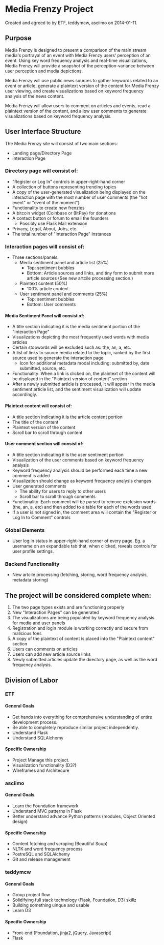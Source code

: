Media Frenzy Project
===
Created and agreed to by ETF, teddymcw, asciimo on 2014-01-11.

Purpose
---
Media Frenzy is designed to present a comparison of the main stream media's portrayal of an event with Media Frenzy users' perception of an event. Using key word frequency analysis and real-time visualizations, Media Frenzy will provide a snapshot of the perception-variance between user perception and media depictions. 

Media Frenzy will use public news sources to gather keywords related to an event or article, generate a plaintext version of the content for Media Frenzy user viewing, and create visualizations based on keyword frequency analysis of the news content.

Media Frenzy will allow users to comment on articles and events, read a plaintext version of the content, and allow user comments to generate visualizations based on keyword frequency analysis.

User Interface Structure
---
The Media Frenzy site will consist of two main sections:
 - Landing page/Directory Page
 - Interaction Page

### Directory page will consist of:
 - "Register or Log In" controls in upper-right-hand corner 
 - A collection of buttons representing trending topics
 - A copy of the user-generated visualization being displayed on the interaction page with the most number of user comments (the "hot event" or "event of the moment")
 - Functionality to create new frenzies
 - A bitcoin widget (Coinbase or BitPay) for donations
 - A contact button or forum to email the founders
   - Possibly use Flask Mail extension
 - Privacy, Legal, About, Jobs, etc.
 - The total number of "Interaction Page" instances

### Interaction pages will consist of:
 - Three sections/panels:
   - Media sentiment panel and article list (25%)
     - Top: sentiment bubbles
     - Bottom: Article sources and links, and tiny form to submit more article sources (See new artcile processing section.)
   - Plaintext content (50%)
     - 100% article content
   - User sentiment panel and comments  (25%)
     - Top: sentiment bubbles
     - Bottom: User comments

#### Media Sentiment Panel will consist of:
 - A title section indicating it is the media sentiment portion of the "Interaction Page"
 - Visualizations depicting the most frequently used words with media articles
 - Certain stopwords will be excluded such as: the, an, a, etc.
 - A list of links to source media related to the topic, ranked by the first source used to generate the interaction page
    - Icon for additional metadata modal including: submitted by, date submitted, source, etc.
 - Functionality: When a link is clicked on, the plaintext of the content will be displayed in the "Plaintext version of content" section
 - After a newly submitted article is processed, it will appear in the media sentiment article list, and the sentiment visualization will update accordingly.

#### Plaintext content will consist of:
 - A title section indicating it is the article content portion
 - The title of the content
 - Plaintext version of the content
 - Scroll bar to scroll through content

#### User comment section will consist of:
 - A title section indicating it is the user sentiment portion
 - Visualization of the user comments based on keyword frequency analysis
 - Keyword frequency analysis should be performed each time a new comment is added
 - Visualization should change as keyword frequency analysis changes
 - User generated comments
   - The ability for users to reply to other users
   - Scroll bar to scroll through comments
 - Functionality: Each comment will be parsed to remove exclusion words (the, an, a, etc) and then added to a table for each of the words used
 - If a user is not signed in, the comment area will contain the "Register or Log In to Comment" controls

### Global Elements
 - User log in status in upper-right-hand  corner of every page.  Eg. a username on an expandable tab that, when clicked, reveals controls for user profile settings.

### Backend Functionality
 - New artcile processing (fetching, storing, word frequency analysis, metadata storing)

The project will be considered complete when:
---
1. The two page types exists and are functioning properly
1. New "Interaction Pages" can be generated
1. The visualizations are being populated by keyword frequency analysis for media and user panels
1. Registration and login module is working correctly and secure from malicious foes
1. A copy of the plaintext of content is placed into the "Plaintext content" section
1. Users can comments on articles
1. Users can add new article source links
1. Newly submitted articles update the directory page, as well as the word frequency analysis.

Division of Labor
---
### ETF
#### General Goals
 - Get hands into everything for comprehensive understanding of entire development process.
 - Be able to completely reproduce similar project independently.
 - Understand Flask
 - Understand SQLAlchemy
#### Specific Ownership
 - Project Manage this project.
 - Visualization functionality (D3?)
 - Wireframes and Architecure

### asciimo
#### General Goals
 - Learn the Foundation framework
 - Understand MVC patterns in Flask
 - Better understand advance Python patterns (modules, Object Oriented design)
#### Specific Ownership
 - Content fetching and scraping (Beautiful Soup)
 - NLTK and word frequency process
 - PostreSQL and SQLAlchemy 
 - Git and release management

### teddymcw
#### General Goals
 - Group project flow
 - Solidifying full stack technology (Flask, Foundation, D3) skillz
 - Building something uinque and usable
 - Learn D3
#### Specific Ownership
 - Front-end (Foundation, jinja2, jQuery, Javascript)
 - Flask 

